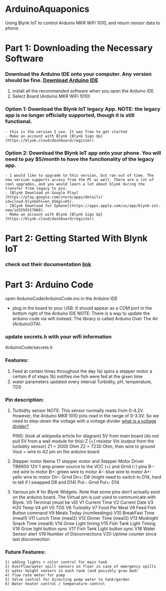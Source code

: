 # ArduinoAquaponics
Using Blynk IoT to control Arduino MKR WiFi 1010, and return sensor data to phone.

# Part 1: Downloading the Necessary Software

### Download the Arduino IDE onto your computer. Any version should be fine. [Download Arduino IDE](https://www.arduino.cc/en/software)
1) install all the recommended software when you open the Arduino IDE
2) Select Board (Arduino MKR WiFi 1010)


### Option 1: Download the Blynk IoT legacy App. NOTE: the legacy app is no longer officially supported, though it is still functional.
    - this is the version I use. It was free to get started
    - Make an account with Blynk [Blynk Sign Up](https://blynk.cloud/dashboard/register)

### Option 2: Download the Blynk IoT app onto your phone. You will need to pay $5/month to have the functionality of the legacy app.
    - I would like to upgrade to this version, but ran out of time. The new version supports access from the PC as well. There are a lot of cool upgrades, and you would learn a lot about blynk during the transfer from legacy to pro.
    - [Blynk Download on Google Play](https://play.google.com/store/apps/details?id=cloud.blynk&hl=en_US&gl=US).
    - [Blynk Download for Iphone](https://apps.apple.com/us/app/blynk-iot-new/id1559317868).
    - Make an account with Blynk [Blynk Sign Up](https://blynk.cloud/dashboard/register)

# Part 2: Getting Started With Blynk IoT
 ### check out their documentation [link](https://docs.blynk.io/en/getting-started/what-do-i-need-to-blynk)

# Part 3: Arduino Code
open ArduinoCode/ArduinoCode.ino in the Arduino IDE
- plug in the board to your USB. It should appear as a COM port in the bottom right of the Arduino IDE
NOTE: There is a way to update the arduino code via wifi instead. The library is called Arduino Over The Air (ArduinoOTA). 

### update secrets.h with your wifi information
ArduinoCode/secrets.h

### Features: 
  1) Feed at certain times throughout the day
    1a) spins a stepper motor a certain # of steps
    1b) notifies me fish were fed at the given time
  2) water parameters updated every interval Turbidity, pH, temperature, TDS

### Pin description:

1) Turbidity sensor
    NOTE: This sensor normally reads from 0-4.2V. However, the Arduino MKR 1010 pins read in the range of 0-3.3V. So we need to step-down the voltage with a voltage divider [what is a voltage divider?](https://en.wikipedia.org/wiki/Voltage_divider)

    PINS: (look at wikipedia article for diagram) 
    5V from main board (do not pull 5V from a wall module for this)
    Z [=] resistor
    Vin (output from the turbidity sensor) 
    Z1 = 2000 Ohm
    Z2 = 7230 Ohm, then wire to ground
    Vout = wire to A2 pin on the arduino board

2) Stepper motor 
    Nema 17 stepper motor and Stepper Motor Driver TB6600
    12V 1 amp power source to the VCC (+) and Grnd (-) pins
    B-: red wire to motor
    B+: green wire to motor
    A-: blue wire to motor
    A+: yello wire to motor
    Dir-: Grnd
    Dir+: D8 (might need to switch to D14, hard to tell if I swapped D8 and D14)
    Pul-: Grnd
    Pul+: D14

3) Various pin # for Blynk Widgets. 
    Note that some pins don't actually exist on the arduino board. The Virtual pin is just used to communicate with Blynk.
    V0    Terminal (must be v0)
    V1    Current Time
    V2    Current Date
    V3    H20 Temp
    V4    pH
    V5    TDS
    V6    Turbidity
    V7    Food Per Meal
    V8    Feed Fish Button command
    V9    Meals Today (numfeedings)
    V10   BreakFast Time (meal1)
    V11   Lunch Time (meal2)
    V12   Dinner Time (meal3)
    V13   Modnight Snack Time (meal4)
    V14   Grow Light timing
    V15   Fish Tank Light Timing
    V16   Grow light button sync
    V17   Fish Tank Light button sync
    V18   Water Sensor alert 
    V19   Number of Disconnections
    V20   Uptime counter since last disconnection

### Future Features:
    1) adding lights + color control for main tank
    2) Overflow/water spill sensors on floor in case of emergency spills
    3) water height sensors in each tank (and possibly grow bed)
    4) flow rate meter for pump 
    5) Valve control for directing pump water to tank/garden
    6) Water heater control / temperature control